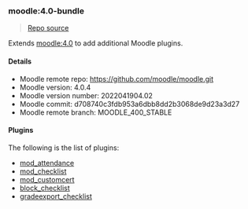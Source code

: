 ### moodle:4.0-bundle
> [Repo source](https://github.com/krestomatio/container_builder/tree/master/moodle/moodle40_bundle)

Extends [moodle:4.0](#moodle40) to add additional Moodle plugins.

#### Details
* Moodle remote repo: https://github.com/moodle/moodle.git
* Moodle version: 4.0.4
* Moodle version number: 2022041904.02
* Moodle commit: d708740c3fdb953a6dbb8dd2b3068de9d23a3d27
* Moodle remote branch: MOODLE\_400\_STABLE

#### Plugins
The following is the list of plugins:
- [mod_attendance](https://moodle.org/plugins/mod_attendance)
- [mod_checklist](https://moodle.org/plugins/mod_checklist)
- [mod_customcert](https://moodle.org/plugins/mod_customcert)
- [block_checklist](https://moodle.org/plugins/block_checklist)
- [gradeexport_checklist](https://moodle.org/plugins/gradeexport_checklist)
